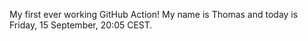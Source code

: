 My first ever working GitHub Action!
My name is Thomas and today is Friday, 15 September, 20:05 CEST. 
